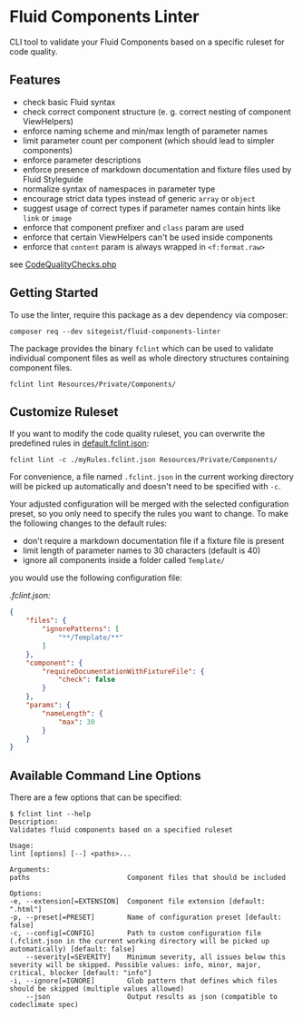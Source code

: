 # Fluid Components Linter

CLI tool to validate your Fluid Components based on a specific ruleset for
code quality.

## Features

* check basic Fluid syntax
* check correct component structure (e. g. correct nesting of component ViewHelpers)
* enforce naming scheme and min/max length of parameter names
* limit parameter count per component (which should lead to simpler components)
* enforce parameter descriptions
* enforce presence of markdown documentation and fixture files used by Fluid Styleguide
* normalize syntax of namespaces in parameter type
* encourage strict data types instead of generic `array` or `object`
* suggest usage of correct types if parameter names contain hints like `link` or `image`
* enforce that component prefixer and `class` param are used
* enforce that certain ViewHelpers can't be used inside components
* enforce that `content` param is always wrapped in `<f:format.raw>`

see [CodeQualityChecks.php](./src/Configuration/CodeQualityChecks.php)

## Getting Started

To use the linter, require this package as a dev dependency via composer:

    composer req --dev sitegeist/fluid-components-linter

The package provides the binary `fclint` which can be used to validate
individual component files as well as whole directory structures containing
component files.

    fclint lint Resources/Private/Components/

## Customize Ruleset

If you want to modify the code quality ruleset, you can overwrite the
predefined rules in [default.fclint.json](./src/Configuration/default.fclint.json):

    fclint lint -c ./myRules.fclint.json Resources/Private/Components/

For convenience, a file named `.fclint.json` in the current working directory will be picked
up automatically and doesn't need to be specified with `-c`.

Your adjusted configuration will be merged with the selected configuration preset, so you
only need to specify the rules you want to change. To make the following changes to
the default rules:

* don't require a markdown documentation file if a fixture file is present
* limit length of parameter names to 30 characters (default is 40)
* ignore all components inside a folder called `Template/`

you would use the following configuration file:

*.fclint.json:*

```json
{
    "files": {
        "ignorePatterns": [
            "**/Template/**"
        ]
    },
    "component": {
        "requireDocumentationWithFixtureFile": {
            "check": false
        }
    },
    "params": {
        "nameLength": {
            "max": 30
        }
    }
}
```

## Available Command Line Options

There are a few options that can be specified:

    $ fclint lint --help
    Description:
    Validates fluid components based on a specified ruleset

    Usage:
    lint [options] [--] <paths>...

    Arguments:
    paths                        Component files that should be included

    Options:
    -e, --extension[=EXTENSION]  Component file extension [default: ".html"]
    -p, --preset[=PRESET]        Name of configuration preset [default: false]
    -c, --config[=CONFIG]        Path to custom configuration file (.fclint.json in the current working directory will be picked up automatically) [default: false]
        --severity[=SEVERITY]    Minimum severity, all issues below this severity will be skipped. Possible values: info, minor, major, critical, blocker [default: "info"]
    -i, --ignore[=IGNORE]        Glob pattern that defines which files should be skipped (multiple values allowed)
        --json                   Output results as json (compatible to codeclimate spec)

